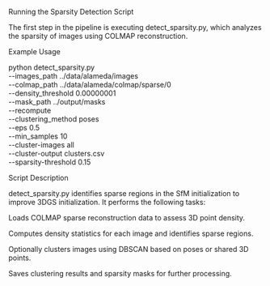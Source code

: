 Running the Sparsity Detection Script

The first step in the pipeline is executing detect_sparsity.py, which analyzes the sparsity of images using COLMAP reconstruction.

Example Usage

python detect_sparsity.py \
    --images_path ../data/alameda/images \
    --colmap_path ../data/alameda/colmap/sparse/0 \
    --density_threshold 0.00000001 \
    --mask_path ../output/masks \
    --recompute \
    --clustering_method poses \
    --eps 0.5 \
    --min_samples 10 \
    --cluster-images all \
    --cluster-output clusters.csv \
    --sparsity-threshold 0.15

Script Description

detect_sparsity.py identifies sparse regions in the SfM initialization to improve 3DGS initialization. It performs the following tasks:

Loads COLMAP sparse reconstruction data to assess 3D point density.

Computes density statistics for each image and identifies sparse regions.

Optionally clusters images using DBSCAN based on poses or shared 3D points.

Saves clustering results and sparsity masks for further processing.